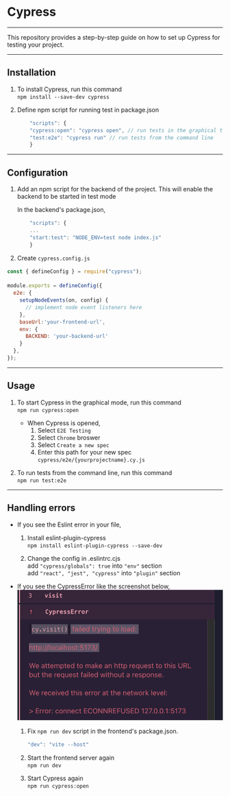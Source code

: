 # Cypress

---

This repository provides a step-by-step guide on how to set up Cypress for testing your project.

---

## Installation

1. To install Cypress, run this command  
    `npm install --save-dev cypress`

2. Define npm script for running test in package.json

    ```javascript
        "scripts": {
        "cypress:open": "cypress open", // run tests in the graphical test mode
        "test:e2e": "cypress run" // run tests from the command line
        }
    ```

---

## Configuration

1. Add an npm script for the backend of the project. This will enable the backend to be started in test mode

    In the backend's package.json,

    ```javascript
        "scripts": {
        ...
        "start:test": "NODE_ENV=test node index.js"
        }
    ```

2. Create `cypress.config.js`
```js
const { defineConfig } = require("cypress");

module.exports = defineConfig({
  e2e: {
    setupNodeEvents(on, config) {
      // implement node event listeners here
    },
    baseUrl:'your-frontend-url',
    env: {
      BACKEND: 'your-backend-url'
    }
  },
});
```
---

## Usage

1. To start Cypress in the graphical mode, run this command  
    `npm run cypress:open`

     - When Cypress is opened,  
       1. Select `E2E Testing`  
       2. Select `Chrome` broswer  
       3. Select `Create a new spec`  
       4. Enter this path for your new spec `cypress/e2e/{yourprojectname}.cy.js`  

2. To run tests from the command line, run this command  
    `npm run test:e2e`

---

## Handling errors

- If you see the Eslint error in your file,

    1. Install eslint-plugin-cypress  
        `npm install eslint-plugin-cypress --save-dev`
       
    3. Change the config in .eslintrc.cjs  
        add `"cypress/globals": true` into `"env"` section  
        add `"react", "jest", "cypress"` into `"plugin"` section  

- If you see the CypressError like the screenshot below,  
![Alt text](image/cypressError.png)

    1. Fix `npm run dev` script in the frontend's package.json.
        ```javascript
        "dev": "vite --host"
        ```
        
    2. Start the frontend server again  
       `npm run dev`
       
    4. Start Cypress again  
       `npm run cypress:open`
